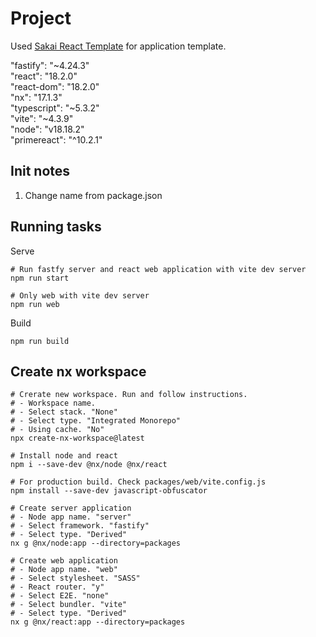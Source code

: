 # Project

Used [Sakai React Template](https://github.com/primefaces/sakai-react) for application template.  

"fastify": "~4.24.3"  
"react": "18.2.0"  
"react-dom": "18.2.0"  
"nx": "17.1.3"  
"typescript": "~5.3.2"  
"vite": "~4.3.9"  
"node": "v18.18.2"  
"primereact": "^10.2.1"     



## Init notes

1. Change name from package.json

## Running tasks

Serve

```
# Run fastfy server and react web application with vite dev server
npm run start 

# Only web with vite dev server
npm run web 
```

Build

```
npm run build
```


## Create nx workspace

```
# Crerate new workspace. Run and follow instructions. 
# - Workspace name.
# - Select stack. "None"
# - Select type. "Integrated Monorepo"
# - Using cache. "No"
npx create-nx-workspace@latest

# Install node and react
npm i --save-dev @nx/node @nx/react

# For production build. Check packages/web/vite.config.js
npm install --save-dev javascript-obfuscator

# Create server application
# - Node app name. "server"
# - Select framework. "fastify"
# - Select type. "Derived"
nx g @nx/node:app --directory=packages

# Create web application
# - Node app name. "web"
# - Select stylesheet. "SASS"
# - React router. "y"
# - Select E2E. "none"
# - Select bundler. "vite"
# - Select type. "Derived"
nx g @nx/react:app --directory=packages
```